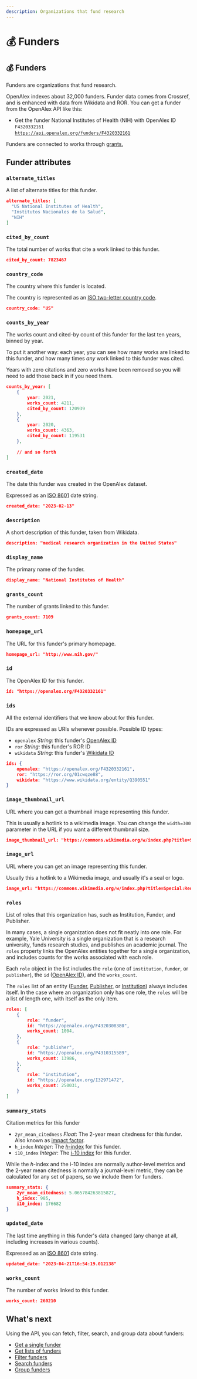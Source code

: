 ```yaml
---
description: Organizations that fund research
---
```


# 💰 Funders

## 💰 Funders

Funders are organizations that fund research.

OpenAlex indexes about 32,000 funders. Funder data comes from Crossref, and is enhanced with data from Wikidata and ROR. You can get a funder from the OpenAlex API like this:

* Get the funder National Institutes of Health (NIH) with OpenAlex ID `F4320332161`\
  [`https://api.openalex.org/funders/F4320332161`](https://api.openalex.org/funders/F4320332161)

Funders are connected to works through [grants.](https://github.com/ourresearch/openalex-docs/blob/sandbox/the-data/works/work-object/README.md#grants)

## Funder attributes

### `alternate_titles`

A list of alternate titles for this funder.

```json
alternate_titles: [
  "US National Institutes of Health",
  "Institutos Nacionales de la Salud",
  "NIH"
]
```

### `cited_by_count`

The total number of works that cite a work linked to this funder.

```json
cited_by_count: 7823467
```

### `country_code`

The country where this funder is located.

The country is represented as an [ISO two-letter country code](https://en.wikipedia.org/wiki/ISO\_3166-1\_alpha-2).

```json
country_code: "US"
```

### `counts_by_year`

The works count and cited-by count of this funder for the last ten years, binned by year.

To put it another way: each year, you can see how many works are linked to this funder, and how many times _any_ work linked to this funder was cited.

Years with zero citations and zero works have been removed so you will need to add those back in if you need them.

```json
counts_by_year: [
    {
        year: 2021,
        works_count: 4211,
        cited_by_count: 120939
    },
    {
        year: 2020,
        works_count: 4363,
        cited_by_count: 119531
    },
    
    // and so forth
]
```

### `created_date`

The date this funder was created in the OpenAlex dataset.

Expressed as an [ISO 8601](https://en.wikipedia.org/wiki/ISO\_8601) date string.

```json
created_date: "2023-02-13"
```

### `description`

A short description of this funder, taken from Wikidata.

```json
description: "medical research organization in the United States"
```

### `display_name`

The primary name of the funder.

```json
display_name: "National Institutes of Health"
```

### `grants_count`

The number of grants linked to this funder.

```json
grants_count: 7109
```

### `homepage_url`

The URL for this funder's primary homepage.

```json
homepage_url: "http://www.nih.gov/"
```

### `id`

The OpenAlex ID for this funder.

```json
id: "https://openalex.org/F4320332161"
```

### `ids`

All the external identifiers that we know about for this funder.

IDs are expressed as URIs whenever possible. Possible ID types:

* `openalex` _String:_ this funder's [OpenAlex ID](broken-reference)
* `ror` _String:_ this funder's ROR ID
* `wikidata` _String:_ this funder's [Wikidata ID](https://www.wikidata.org/wiki/Wikidata:Identifiers)

```json
ids: {
    openalex: "https://openalex.org/F4320332161",
    ror: "https://ror.org/01cwqze88",
    wikidata: "https://www.wikidata.org/entity/Q390551"
}
```

### `image_thumbnail_url`

URL where you can get a thumbnail image representing this funder.

This is usually a hotlink to a wikimedia image. You can change the `width=300` parameter in the URL if you want a different thumbnail size.

```json
image_thumbnail_url: "https://commons.wikimedia.org/w/index.php?title=Special:Redirect/file/NIH 2013 logo vertical.svg&width=300"
```

### `image_url`

URL where you can get an image representing this funder.

Usually this a hotlink to a Wikimedia image, and usually it's a seal or logo.

```json
image_url: "https://commons.wikimedia.org/w/index.php?title=Special:Redirect/file/NIH 2013 logo vertical.svg"
```

### `roles`

List of roles that this organization has, such as Institution, Funder, and Publisher.

In many cases, a single organization does not fit neatly into one role. For example, Yale University is a single organization that is a research university, funds research studies, and publishes an academic journal. The `roles` property links the OpenAlex entities together for a single organization, and includes counts for the works associated with each role.

Each `role` object in the list includes the `role` (one of `institution`, `funder`, or `publisher`), the `id` ([OpenAlex ID](broken-reference)), and the `works_count`.

The `roles` list of an entity ([Funder](funders.md), [Publisher](publishers.md), or [Institution](institutions.md)) always includes itself. In the case where an organization only has one role, the `roles` will be a list of length one, with itself as the only item.

```json
roles: [
    {
        role: "funder",
        id: "https://openalex.org/F4320308380",
        works_count: 1004,
    },
    {
        role: "publisher",
        id: "https://openalex.org/P4310315589",
        works_count: 13986,
    },
    {
        role: "institution",
        id: "https://openalex.org/I32971472",
        works_count: 250031,
    }
]
```

### `summary_stats`

Citation metrics for this funder

* `2yr_mean_citedness` _Float_: The 2-year mean citedness for this funder. Also known as [impact factor](https://en.wikipedia.org/wiki/Impact\_factor).
* `h_index` _Integer_: The [_h_-index](https://en.wikipedia.org/wiki/H-index) for this funder.
* `i10_index` _Integer_: The [i-10 index](https://en.wikipedia.org/wiki/Author-level\_metrics#i-10-index) for this funder.

While the _h_-index and the i-10 index are normally author-level metrics and the 2-year mean citedness is normally a journal-level metric, they can be calculated for any set of papers, so we include them for funders.

```json
summary_stats: {
    2yr_mean_citedness: 5.065784263815827,
    h_index: 985,
    i10_index: 176682
}
```

### `updated_date`

The last time anything in this funder's data changed (any change at all, including increases in various counts).

Expressed as an [ISO 8601](https://en.wikipedia.org/wiki/ISO\_8601) date string.

```json
updated_date: "2023-04-21T16:54:19.012138"
```

### `works_count`

The number of works linked to this funder.

```json
works_count: 260210
```

## What's next

Using the API, you can fetch, filter, search, and group data about funders:

* [Get a single funder](https://github.com/ourresearch/openalex-docs/blob/sandbox/the-data/funders/get-a-single-funder.md)
* [Get lists of funders](https://github.com/ourresearch/openalex-docs/blob/sandbox/the-data/funders/get-lists-of-funders.md)
* [Filter funders](https://github.com/ourresearch/openalex-docs/blob/sandbox/the-data/funders/filter-funders.md)
* [Search funders](https://github.com/ourresearch/openalex-docs/blob/sandbox/the-data/funders/search-funders.md)
* [Group funders](https://github.com/ourresearch/openalex-docs/blob/sandbox/the-data/funders/group-funders.md)
